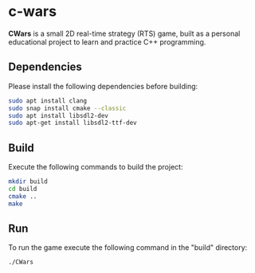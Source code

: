 # c-wars
**CWars** is a small 2D real-time strategy (RTS) game, built as a personal educational project to learn and practice C++ programming.
## Dependencies
Please install the following dependencies before building:
``` bash
sudo apt install clang
sudo snap install cmake --classic
sudo apt install libsdl2-dev
sudo apt-get install libsdl2-ttf-dev
```

## Build
Execute the following commands to build the project:
```bash
mkdir build
cd build
cmake ..
make
```

## Run
To run the game execute the following command in the "build" directory:
```bash
./CWars

```